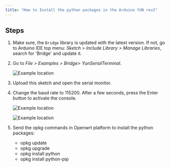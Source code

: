 ```yaml
---
title: "How to Install the python packages in the Arduino YUN rev2"
---
```


## Steps

1. Make sure, the `Bridge` library is updated with the latest version. If not, go to Arduino IDE top menu: *Sketch > Include Library > Manage Libraries*, search for 'Bridge' and update it.

2. Go to *File > Examples > Bridge> YunSerialTerminal*.

   ![Example location](img/yun-py1.png)

3. Upload this sketch and open the serial monitor.

4. Change the baud rate to 115200. After a few seconds, press the Enter button to activate the console.

   ![Example location](img/yun-py2.png)

   ![Example location](img/yun-py3.png)

5. Send the opkg commands in Openwrt platform to install the python packages:
   * opkg update
   * opkg upgrade
   * opkg install python
   * opkg install python-pip
